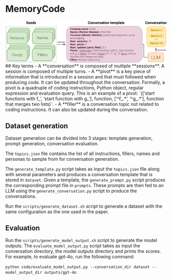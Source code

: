 # MemoryCode  
<img align="middle" src="figures/dataset_creation.png" alt="dataset creation">
## Key terms
- A **conversation** is composed of multiple **sessions**. A session is composed of multiple turns.
- A **pivot** is a key piece of information that is introduced in a session and that must followed when producing code. It can be updated throughout the conversation. Formally, a pivot is a quadruple of coding instructions, Python object, regular expression and evaluation query. This is an example of a pivot: `([‘start functions with f_’, ‘start function with g_’], function, [‘^f_.*’, ‘^g_.*’], function that merges two lists)`. 
- A **filler** is a conversation topic not related to coding instructions. It can also be updated during the conversation.

## Dataset generation
Dataset generation can be divided into 3 stages: template generation, prompt generation, conversation evaluation. 

The `topics.json` file contains the list of all instructions, fillers, names and personas to sample from for conversation generation.

The `generate_template.py` script takes as input the `topics.json` file along with several parameters and produces a conversation template that is stored in `dataset`. Given a template, the `generate_prompt.py` script produces the corresponding prompt file in `prompts`. These prompts are then fed to an LLM using the `generate_conversation.py` script to produce the conversations.

Run the `scripts/generate_dataset.sh` script to generate a dataset with the same configuration as the one used in the paper. 

## Evaluation
Run the `scripts/generate_model_output.sh` script to generate the model outputs. The `evaluate_model_output.py` script takes as input the conversation directory, the model outputs directory and prints the scores. For example, to evaluate gpt-4o, run the following command:

`python code/evaluate_model_output.py --conversation_dir dataset --model_output_dir outputs/gpt-4o`

  

